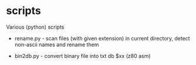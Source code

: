 # scripts
Various (python) scripts

- rename.py - scan files (with given extension) in current directory, detect non-ascii names and rename them 

- bin2db.py - convert binary file into txt  db $xx  (z80 asm)
